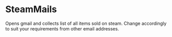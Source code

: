 # SteamMails
Opens gmail and collects list of all items sold on steam.
Change accordingly to suit your requirements from other email addresses.
